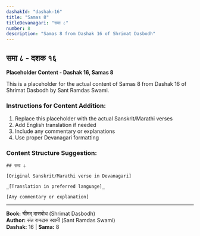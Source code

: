 ```yaml
---
dashakId: "dashak-16"
title: "Samas 8"
titleDevanagari: "समा ८"
number: 8
description: "Samas 8 from Dashak 16 of Shrimat Dasbodh"
---
```


## समा ८ - दशक १६

<!-- TODO: Add the actual Sanskrit/Marathi content here -->

**Placeholder Content - Dashak 16, Samas 8**

This is a placeholder for the actual content of Samas 8 from Dashak 16 of Shrimat Dasbodh by Sant Ramdas Swami.

### Instructions for Content Addition:
1. Replace this placeholder with the actual Sanskrit/Marathi verses
2. Add English translation if needed
3. Include any commentary or explanations
4. Use proper Devanagari formatting

### Content Structure Suggestion:
```
## समा ८

[Original Sanskrit/Marathi verse in Devanagari]

_[Translation in preferred language]_

[Any commentary or explanation]
```

---
**Book:** श्रीमद् दासबोध (Shrimat Dasbodh)  
**Author:** संत रामदास स्वामी (Sant Ramdas Swami)  
**Dashak:** 16 | **Sama:** 8
